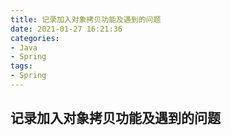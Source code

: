 ```yaml
---
title: 记录加入对象拷贝功能及遇到的问题
date: 2021-01-27 16:21:36
categories:
- Java
- Spring
tags:
- Spring
---
```


## 记录加入对象拷贝功能及遇到的问题
